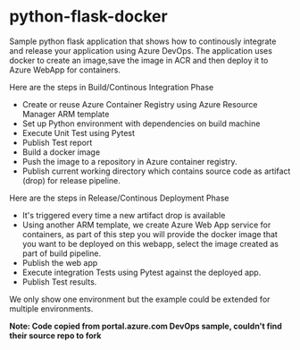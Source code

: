 # python-flask-docker
Sample python flask application that shows how to continously integrate and release your application using Azure DevOps.
The application uses docker to create an image,save the image in ACR and then deploy it to Azure WebApp for containers.

Here are the steps in Build/Continous Integration Phase
- Create or reuse Azure Container Registry using Azure Resource Manager ARM template
- Set up Python environment with dependencies on build machine
- Execute Unit Test using Pytest
- Publish Test report
- Build a docker image
- Push the image to a repository in Azure container registry.
- Publish current working directory which contains source code as artifact (drop) for release pipeline.

Here are the steps in Release/Continous Deployment Phase
- It's triggered every time a new artifact drop is available
- Using another ARM template, we create Azure Web App service for containers, as part of this step you will provide the docker image that you want to be deployed on this webapp, select the image created as part of build pipeline.
- Publish the web app
- Execute integration Tests using Pytest against the deployed app.
- Publish Test results.

We only show one environment but the example could be extended for multiple environments.


**Note: Code copied from portal.azure.com DevOps sample, couldn't find their source repo to fork**
